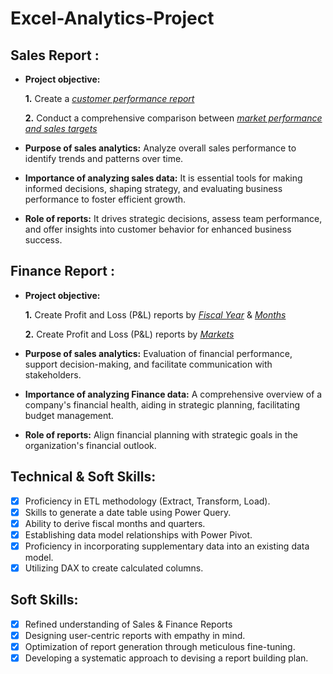 # Excel-Analytics-Project

## Sales Report :


- **Project objective:** 

    **1.** Create a _[customer performance report](https://github.com/Abhishek250256/Excel-Analytics-Project/blob/main/Customer%20Performance%20Report.pdf)_ 

    **2.** Conduct a comprehensive comparison between _[market performance and sales targets](https://github.com/Abhishek250256/Excel-Analytics-Project/blob/main/Market%20Performance%20vs%20Target%20Report.pdf)_

- **Purpose of sales analytics:** Analyze overall sales performance to identify trends and patterns over time.

- **Importance of analyzing sales data:** It is essential tools for making informed decisions, shaping strategy, and evaluating business performance to foster efficient growth.

- **Role of reports:** It drives strategic decisions, assess team performance, and offer insights into customer behavior for enhanced business success.

## Finance Report :

- **Project objective:** 

    **1.** Create Profit and Loss (P&L) reports by _[Fiscal Year](https://github.com/Abhishek250256/Excel-Analytics-Project/blob/main/P%26L%20Statement%20by%20Fiscal%20Year.pdf)_ & _[Months](https://github.com/Abhishek250256/Excel-Analytics-Project/blob/main/P%26L%20Statement%20by%20Months.pdf)_ 

   **2.** Create Profit and Loss (P&L) reports by _[Markets](https://github.com/Abhishek250256/Excel-Analytics-Project/blob/main/P%26L%20Statement%20by%20Markets.pdf)_

- **Purpose of sales analytics:** Evaluation of financial performance, support decision-making, and facilitate communication with stakeholders.

- **Importance of analyzing Finance data:** A comprehensive overview of a company's financial health, aiding in strategic planning, facilitating budget management.

- **Role of reports:** Align financial planning with strategic goals in the organization's financial outlook.


## Technical & Soft Skills:
- [x]	Proficiency in ETL methodology (Extract, Transform, Load).
- [x]	Skills to generate a date table using Power Query.
- [x]	Ability to derive fiscal months and quarters.
- [x]	Establishing data model relationships with Power Pivot.
- [x]	Proficiency in incorporating supplementary data into an existing data model.
- [x]	Utilizing DAX to create calculated columns.

## Soft Skills:
- [x]	Refined understanding of Sales & Finance Reports
- [x]	Designing user-centric reports with empathy in mind.
- [x]	Optimization of report generation through meticulous fine-tuning.
- [x]	Developing a systematic approach to devising a report building plan.

